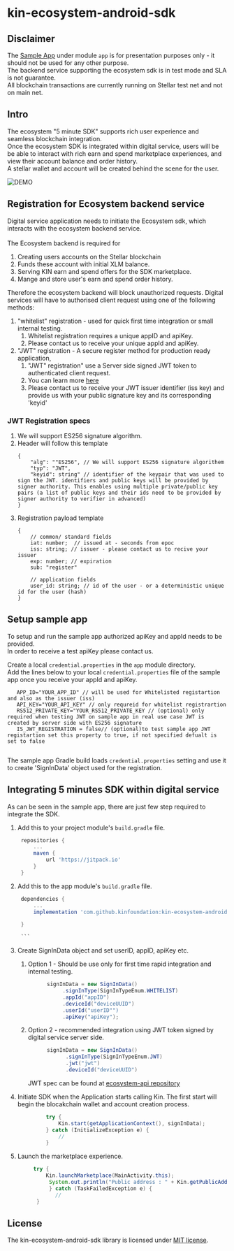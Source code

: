 # kin-ecosystem-android-sdk

## Disclaimer
The [Sample App](app/) under module `app` is for presentation purposes only - it should not be used for any other purpose.<br/>
The backend service supporting the ecosystem sdk is in test mode and SLA is not guarantee.<br/>
All blockchain transactions are currently running on Stellar test net and not on main net.<br/>



## Intro
The ecosystem "5 minute SDK" supports rich user experience and seamless blockchain integration. <br/>
Once the ecosystem SDK is integrated within digital service, users will be be able to interact with rich earn and spend marketplace experiences, and view their account balance and order history.<br/>
A stellar wallet and account will be created behind the scene for the user. <br/>

![DEMO](https://user-images.githubusercontent.com/3635216/38100813-0f2c7bc2-3387-11e8-930d-03175842e81e.gif)

## Registration for Ecosystem backend service

Digital service application needs to initiate the Ecosystem sdk, which interacts with the ecosystem backend service. <br/>
<br/>
The Ecosystem backend is required for
1. Creating users accounts on the Stellar blockchain
1. Funds these account with initial XLM balance.
1. Serving KIN earn and spend offers for the SDK marketplace.
1. Mange and store user's earn and spend order history.

Therefore the ecosystem backend will block unauthorized requests.
Digital services will have to authorised client request using one of the following methods:
1. "whitelist" registration - used for quick first time integration or small internal testing. 
    1. Whitelist registration requires a unique appID and apiKey.
    1. Please contact us to receive your unique appId and apiKey.
1. "JWT" registration - A secure register method for production ready application,
    1. "JWT" registration" use a Server side signed JWT token to authenticated client request.
    1. You can learn more [here](https://jwt.io)
    1. Please contact us to receive your JWT issuer identifier (iss key) and provide us with your public signature key and its corresponding 'keyid'
### JWT Registration specs
1. We will support ES256 signature algorithm.
1. Header will follow this template
    ```aidl
    {
        "alg": ""ES256", // We will support ES256 signature algorithem 
        "typ": "JWT",
        "keyid": string" // identifier of the keypair that was used to sign the JWT. identifiers and public keys will be provided by signer authority. This enables using multiple private/public key pairs (a list of public keys and their ids need to be provided by signer authority to verifier in advanced)
    }
    ```
1. Registration payload template
    ```aidl
    {
        // common/ standard fields
        iat: number;  // issued at - seconds from epoc
        iss: string; // issuer - please contact us to recive your issuer
        exp: number; // expiration
        sub: "register"
    
        // application fields
        user_id: string; // id of the user - or a deterministic unique id for the user (hash)
    }
    ```

## Setup sample app
 
To setup and run the sample app authorized apiKey and appId needs to be provided.<br/>
In order to receive a test apiKey please contact us.<br/>
 
Create a local `credential.properties` in the `app` module directory. <br/>
Add the lines below to your local `credential.properties` file of the sample app once you receive your appId and apiKey.<br/>
```
   APP_ID="YOUR_APP_ID" // will be used for Whitelisted registartion and also as the issuer (iss) 
   API_KEY="YOUR_API_KEY" // only requreid for whitelist registrartion
   RS512_PRIVATE_KEY="YOUR_RS512_PRIVATE_KEY // (optional) only required when testing JWT on sample app in real use case JWT is created by server side with ES256 signature
   IS_JWT_REGISTRATION = false// (optional)to test sample app JWT registartion set this property to true, if not specified defualt is set to false 
   
```
The sample app Gradle build loads `credential.properties` setting and use it to create 'SignInData' object used for the registration.



## Integrating 5 minutes SDK within digital service
As can be seen in the sample app, there are just few step required to integrate the SDK.

1. Add this to your project module's `build.gradle` file.
      ```gradle
       repositories {
           ...
           maven {
               url 'https://jitpack.io'
           }
       }
   ```
1. Add this to the app module's `build.gradle` file.
      ```gradle
       dependencies {
           ...
           implementation 'com.github.kinfoundation:kin-ecosystem-android-sdk:0.0.2'

       }
    
       ```
1. Create SignInData object and set userID, appID, apiKey etc.

    1. Option 1 - Should be use only for first time rapid integration and internal testing.
    
          ```java
                signInData = new SignInData()
                     .signInType(SignInTypeEnum.WHITELIST)
                     .appId("appID")
                     .deviceId("deviceUUID")
                     .userId("userID"")
                     .apiKey("apiKey");
         ```
    1. Option 2 - recommended integration using JWT token signed by digital service server side.     
        
          ```java
                signInData = new SignInData()
                      .signInType(SignInTypeEnum.JWT)
                      .jwt("jwt")
                      .deviceId("deviceUUID")
          ```
         JWT spec can be found at [ecosystem-api repository](https://github.com/kinfoundation/ecosystem-api)
   
1. Initiate SDK when the Application starts calling Kin. The first start will begin the blocakchain wallet and account creation process.
      ```java
               try {
                   Kin.start(getApplicationContext(), signInData);
               } catch (InitializeException e) {
                   //
               }
      ```
1. Launch the marketplace experience.
      ```java
           try {
               Kin.launchMarketplace(MainActivity.this);
                System.out.println("Public address : " + Kin.getPublicAddress());
                } catch (TaskFailedException e) {
                  //
            }
      ```
   
## License
The kin-ecosystem-android-sdk library is licensed under [MIT license](LICENSE.md).
